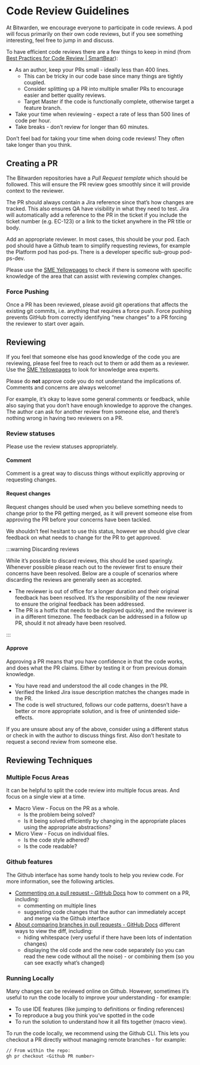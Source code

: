 # Code Review Guidelines

At Bitwarden, we encourage everyone to participate in code reviews. A pod will focus primarily on
their own code reviews, but if you see something interesting, feel free to jump in and discuss.

To have efficient code reviews there are a few things to keep in mind (from
[Best Practices for Code Review | SmartBear](https://smartbear.com/learn/code-review/best-practices-for-peer-code-review/)):

- As an author, keep your PRs small - ideally less than 400 lines.
  - This can be tricky in our code base since many things are tightly coupled.
  - Consider splitting up a PR into multiple smaller PRs to encourage easier and better quality
    reviews.
  - Target Master if the code is functionally complete, otherwise target a feature branch.
- Take your time when reviewing - expect a rate of less than 500 lines of code per hour.
- Take breaks - don’t review for longer than 60 minutes.

Don’t feel bad for taking your time when doing code reviews! They often take longer than you think.

## Creating a PR

The Bitwarden repositories have a _Pull Request template_ which should be followed. This will ensure
the PR review goes smoothly since it will provide context to the reviewer.

<bitwarden>

The PR should always contain a Jira reference since that’s how changes are tracked. This also
ensures QA have visibility in what they need to test. Jira will automatically add a reference to the
PR in the ticket if you include the ticket number (e.g. EC-123) or a link to the ticket anywhere in
the PR title or body.

Add an appropriate reviewer. In most cases, this should be your pod. Each pod should have a Github
team to simplify requesting reviews, for example the Platform pod has pod-ps. There is a developer
specific sub-group pod-ps-dev.

Please use the [SME Yellowpages][sme-yellowpages] to check if there is someone with specific
knowledge of the area that can assist with reviewing complex changes.

</bitwarden>

### Force Pushing

Once a PR has been reviewed, please avoid git operations that affects the existing git commits, i.e.
anything that requires a force push. Force pushing prevents GitHub from correctly identifying “new
changes” to a PR forcing the reviewer to start over again.

## Reviewing

If you feel that someone else has good knowledge of the code you are reviewing, please feel free to
reach out to them or add them as a reviewer. <bitwarden>Use the [SME Yellowpages][sme-yellowpages]
to look for knowledge area experts.</bitwarden>

Please do **not** approve code you do not understand the implications of. Comments and concerns are
always welcome!

For example, it’s okay to leave some general comments or feedback, while also saying that you don’t
have enough knowledge to approve the changes. The author can ask for another review from someone
else, and there’s nothing wrong in having two reviewers on a PR.

### Review statuses

Please use the review statuses appropriately.

#### Comment

Comment is a great way to discuss things without explicitly approving or requesting changes.

#### Request changes

Request changes should be used when you believe something needs to change prior to the PR getting
merged, as it will prevent someone else from approving the PR before your concerns have been
tackled.

We shouldn’t feel hesitant to use this status, however we should give clear feedback on what needs
to change for the PR to get approved.

:::warning Discarding reviews

While it’s possible to discard reviews, this should be used sparingly. Whenever possible please
reach out to the reviewer first to ensure their concerns have been resolved. Below are a couple of
scenarios where discarding the reviews are generally seen as accepted.

- The reviewer is out of office for a longer duration and their original feedback has been resolved.
  It’s the responsibility of the new reviewer to ensure the original feedback has been addressed.
- The PR is a hotfix that needs to be deployed quickly, and the reviewer is in a different timezone.
  The feedback can be addressed in a follow up PR, should it not already have been resolved.

:::

#### Approve

Approving a PR means that you have confidence in that the code works, and does what the PR claims.
Either by testing it or from previous domain knowledge.

- You have read and understood the all code changes in the PR.
- Verified the linked Jira issue description matches the changes made in the PR.
- The code is well structured, follows our code patterns, doesn’t have a better or more appropriate
  solution, and is free of unintended side-effects.

If you are unsure about any of the above, consider using a different status or check in with the
author to discuss things first. Also don’t hesitate to request a second review from someone else.

## Reviewing Techniques

### Multiple Focus Areas

It can be helpful to split the code review into multiple focus areas. And focus on a single view at
a time.

- Macro View - Focus on the PR as a whole.
  - Is the problem being solved?
  - Is it being solved efficiently by changing in the appropriate places using the appropriate
    abstractions?
- Micro View - Focus on individual files.
  - Is the code style adhered?
  - Is the code readable?

### Github features

The Github interface has some handy tools to help you review code. For more information, see the
following articles.

- [Commenting on a pull request - GitHub Docs][gh-commenting] how to comment on a PR, including:
  - commenting on multiple lines
  - suggesting code changes that the author can immediately accept and merge via the Github
    interface
- [About comparing branches in pull requests - GitHub Docs][gh-branches] different ways to view the
  diff, including:
  - hiding whitespace (very useful if there have been lots of indentation changes)
  - displaying the old code and the new code separately (so you can read the new code without all
    the noise) - or combining them (so you can see exactly what’s changed)

### Running Locally

Many changes can be reviewed online on Github. However, sometimes it’s useful to run the code
locally to improve your understanding - for example:

- To use IDE features (like jumping to definitions or finding references)
- To reproduce a bug you think you’ve spotted in the code
- To run the solution to understand how it all fits together (macro view).

To run the code locally, we recommend using the Github CLI. This lets you checkout a PR directly
without managing remote branches - for example:

```bash
// From within the repo:
gh pr checkout <Github PR number>
```

[sme-yellowpages]: https://bitwarden.atlassian.net/wiki/spaces/DEV/pages/195919928
[gh-commenting]:
  https://docs.github.com/en/pull-requests/collaborating-with-pull-requests/reviewing-changes-in-pull-requests/commenting-on-a-pull-request
[gh-branches]:
  https://docs.github.com/en/pull-requests/collaborating-with-pull-requests/proposing-changes-to-your-work-with-pull-requests/about-comparing-branches-in-pull-requests

